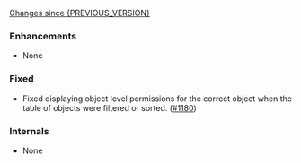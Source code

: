 [Changes since {PREVIOUS_VERSION}](https://github.com/realm/realm-studio/compare/{PREVIOUS_VERSION}...{CURRENT_VERSION})

### Enhancements

- None

### Fixed

- Fixed displaying object level permissions for the correct object when the table of objects were filtered or sorted. ([#1180](https://github.com/realm/realm-studio/pull/1180))

### Internals

- None
